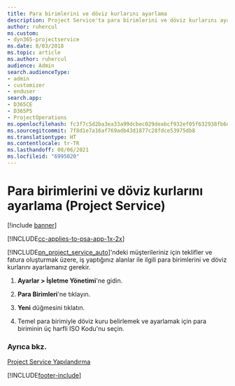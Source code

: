 ```yaml
---
title: Para birimlerini ve döviz kurlarını ayarlama
description: Project Service'ta para birimlerini ve döviz kurlarını ayarlama
author: ruhercul
ms.custom:
- dyn365-projectservice
ms.date: 8/03/2018
ms.topic: article
ms.author: ruhercul
audience: Admin
search.audienceType:
- admin
- customizer
- enduser
search.app:
- D365CE
- D365PS
- ProjectOperations
ms.openlocfilehash: fc3f7c5d2ba3ea33a99dcbec029deabcf932ef05f632938fb6d804e7f5405d3d
ms.sourcegitcommit: 7f8d1e7a16af769adb43d1877c28fdce53975db8
ms.translationtype: HT
ms.contentlocale: tr-TR
ms.lasthandoff: 08/06/2021
ms.locfileid: "6995020"
---
```

# <a name="set-up-currencies-and-exchange-rates-project-service"></a>Para birimlerini ve döviz kurlarını ayarlama (Project Service)

[!include [banner](../includes/psa-now-project-operations.md)]

[!INCLUDE[cc-applies-to-psa-app-1x-2x](../includes/cc-applies-to-psa-app-1x-2x.md)]

[!INCLUDE[pn_project_service_auto](../includes/pn-project-service-auto.md)]'ndeki müşterileriniz için teklifler ve fatura oluşturmak üzere, iş yaptığınız alanlar ile ilgili para birimlerini ve döviz kurlarını ayarlamanız gerekir.  
  
1.  **Ayarlar > İşletme Yönetimi**'ne gidin.  
  
2.  **Para Birimleri**'ne tıklayın.  
  
3.  **Yeni** düğmesini tıklatın.  
  
4.  Temel para birimiyle döviz kuru belirlemek ve ayarlamak için para biriminin üç harfli ISO Kodu'nu seçin.  
  
### <a name="see-also"></a>Ayrıca bkz.  
 [Project Service Yapılandırma](../psa/configure.md)


[!INCLUDE[footer-include](../includes/footer-banner.md)]